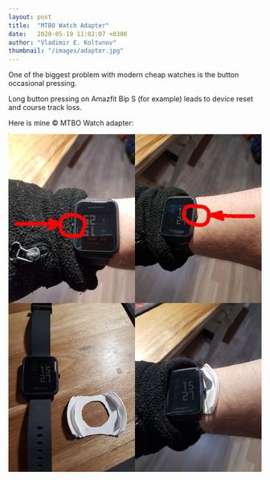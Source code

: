 ```yaml
---
layout: post
title:  "MTBO Watch Adapter"
date:   2020-05-19 11:02:07 +0300
author: "Vladimir E. Koltunov"
thumbnail: "/images/adapter.jpg"
---
```

One of the biggest problem with modern cheap watches is the button occasional pressing.

Long button pressing on Amazfit Bip S (for example) leads to device reset and course track loss.

Here is mine &copy; MTBO Watch adapter:

![Watch Adapter](/images/adapter.jpg)

